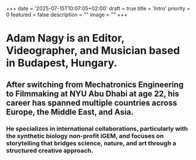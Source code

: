 +++
date = '2025-07-15T10:07:05+02:00'
draft = true
title = 'Intro'
priority = 0
featured = false
description = ""
image = ""
+++

# Adam Nagy is an Editor, Videographer, and Musician based in Budapest, Hungary. 

## After switching from Mechatronics Engineering to Filmmaking at NYU Abu Dhabi at age 22, his career has spanned multiple countries across Europe, the Middle East, and Asia. 


### He specializes in international collaborations, particularly with the synthetic biology non-profit iGEM, and focuses on storytelling that bridges science, nature, and art through a structured creative approach.


